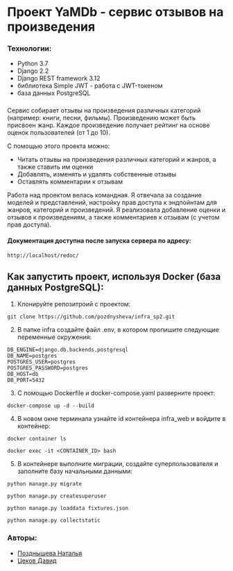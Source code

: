 # Проект YaMDb - сервис отзывов на произведения

### Технологии:
- Python 3.7
- Django 2.2
- Django REST framework 3.12
- библиотека Simple JWT - работа с JWT-токеном
- база данных PostgreSQL

### 
Сервис собирает отзывы на произведения различных категорий (например: книги, песни, фильмы). Произведению может быть присвоен жанр. Каждое произведение получает рейтинг на основе оценок пользователей (от 1 до 10).

С помощью этого проекта можно:
* Читать отзывы на произведения различных категорий и жанров, а также ставить им оценки
* Добавлять, изменять и удалять собственные отзывы
* Оставлять комментарии к отзывам

Работа над проектом велась командная. Я отвечала за создание моделей и представлений, настройку прав доступа к эндпойнтам для жанров, категорий и произведений. Я реализовала добавление оценки и отзывов к произведениям, а также комментариев к отзывам (с учетом прав доступа).

#### Документация доступна после запуска сервера по адресу:
```
http://localhost/redoc/
```
## Как запустить проект, используя Docker (база данных PostgreSQL):
1) Клонируйте репозитроий с проектом:
```
git clone https://github.com/pozdnysheva/infra_sp2.git
```
2) В папке infra создайте файл .env, в котором пропишите следующие переменные окружения:
```
DB_ENGINE=django.db.backends.postgresql
DB_NAME=postgres
POSTGRES_USER=postgres
POSTGRES_PASSWORD=postgres
DB_HOST=db
DB_PORT=5432
```

3) С помощью Dockerfile и docker-compose.yaml разверните проект:
```
docker-compose up -d --build
```
4) В новом окне терминала узнайте id контейнера infra_web и войдите в контейнер:
```
docker container ls
```
```
docker exec -it <CONTAINER_ID> bash
```
5) В контейнере выполните миграции, создайте суперпользователя и заполните базу начальными данными:
```
python manage.py migrate

python manage.py createsuperuser

python manage.py loaddata fixtures.json

python manage.py collectstatic
```

### Авторы:
- [Позднышева Наталья](https://github.com/pozdnysheva "Github page")
- [Цеков Давид](https://github.com/TsekovDavid "Github page")
